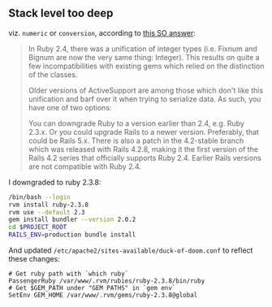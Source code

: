 ## Stack level too deep

viz. `numeric` or `conversion`, according to [this SO answer](https://stackoverflow.com/a/41504382/507721):

> In Ruby 2.4, there was a unification of integer types (i.e. Fixnum and Bignum are now the very same thing: Integer). This results on quite a few incompatibilities with existing gems which relied on the distinction of the classes.
>
> Older versions of ActiveSupport are among those which don't like this unification and barf over it when trying to serialize data. As such, you have one of two options:
>
> You can downgrade Ruby to a version earlier than 2.4, e.g. Ruby 2.3.x.
> Or you could upgrade Rails to a newer version. Preferably, that could be Rails 5.x. There is also a patch in the 4.2-stable branch which was released with Rails 4.2.8, making it the first version of the Rails 4.2 series that officially supports Ruby 2.4. Earlier Rails versions are not compatible with Ruby 2.4.

I downgraded to ruby 2.3.8:

```bash
/bin/bash --login
rvm install ruby-2.3.8
rvm use --default 2.3
gem install bundler --version 2.0.2
cd $PROJECT_ROOT
RAILS_ENV=production bundle install
```

And updated `/etc/apache2/sites-available/duck-of-doom.conf` to reflect these changes:

```
# Get ruby path with `which ruby`
PassengerRuby /var/www/.rvm/rubies/ruby-2.3.8/bin/ruby
# Get $GEM_PATH under "GEM PATHS" in `gem env`
SetEnv GEM_HOME /var/www/.rvm/gems/ruby-2.3.8@global
```
